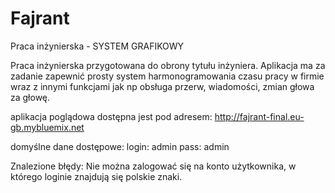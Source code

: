 # Fajrant
Praca inżynierska - SYSTEM GRAFIKOWY


Praca inżynierska przygotowana do obrony tytułu inżyniera. Aplikacja ma za zadanie zapewnić prosty system harmonogramowania czasu pracy w firmie wraz z innymi funkcjami jak np obsługa przerw, wiadomości, zmian głowa za głowę.

aplikacja poglądowa dostępna jest pod adresem: http://fajrant-final.eu-gb.mybluemix.net

domyślne dane dostępowe:
login: admin
pass: admin


Znalezione błędy: Nie można zalogować się na konto użytkownika, w którego loginie znajdują się polskie znaki.
